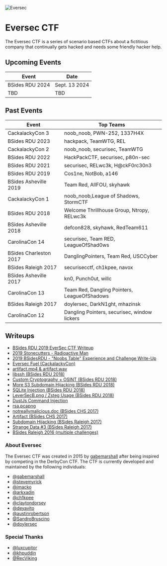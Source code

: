 ![](https://i.imgur.com/aFtJGM2.png "Eversec")

Eversec CTF
===========

The Eversec CTF is a series of scenario based CTFs about a fictitious company that continually gets hacked and needs some friendly hacker help.


## Upcoming Events
| Event                                | Date           |
| ------------------------------------ | -------------- |
| BSides RDU 2024                      | Sept. 13 2024  |
| TBD                                  | TBD            |

## Past Events

| Event                  | Top Teams                                    |
| ---------------------- | -------------------------------------------- |
| CackalackyCon 3        | noob_noob, PWN-252, 1337H4X                  |
| BSides RDU 2023        | hackpack, TeamWTG, REL                       |
| CackalackyCon 2        | noob_noob, securisec, TeamWTG                |
| BSides RDU 2022        | HackPackCTF, securisec, p80n-sec             |
| BSides RDU 2021        | securisec, RELwc3k, H@ckF0rc30n3             |
| BSides RDU 2019        | Cos1ne, NotBob, a146                         |
| BSides Asheville 2019  | Team Red, AllFOU, skyhawk                    |
| CackalackyCon 1        | noob_noob,League of Shadows, StormCTF        |
| BSides RDU 2018        | Welcome Thrillhouse Group, Ntropy, RELwc3k   |
| BSides Asheville 2018  | defcon828, skyhawk, RedTeam611               |
| CarolinaCon 14         | securisec, Team RED, LeagueOfShad0ws         |
| BSides Charleston 2017 | DanglingPointers, Team Red, USCCyber         |
| BSides Raleigh 2017    | securisecctf, ch1kpee, navox                 |
| BSides Asheville 2017  | kn0, Punch0ut, willc                         |
| CarolinaCon 13         | Team Red, Dangling Pointers, LeagueOfShadows |
| BSides Raleigh 2017    | doylersec, DarkN1ght, mhazinsk               |
| CarolinaCon 12         | Dangling Pointers, securisec, window lickers |


## Writeups

- [BSides RDU 2019 EverSec CTF Writeup](https://medium.com/@stevemyrick/bsides-rdu-2019-eversec-ctf-writeup-4d2f5bfb8661)
- [2019 Stonecutters - Radioactive Man](https://blog.welcomethrill.house/2020/02/2019-stonecutters-radioactive-man.html)
- [2019 BSidesRDU - "Noobs Table" Experience and Challenge Write-Up](https://blog.welcomethrill.house/2019/10/2019-bsidesrdu-noobs-table-experience.html)
- [Eversec Fuel (CackalackyCon)](https://kebechet.net/post/12/CackalackyCon_-_EverSecCTF_Fuel)
- [artifact.mp4 & artifact.wav](https://blog.welcomethrill.house/2018/04/the-audacity-of-some-ctfs.html)
- [libssh (BSides RDU 2018)](https://blog.welcomethrill.house/2018/10/2018-bsidesrdu-ctf.html)
- [Custom Cryptography + OSINT (BSides RDU 2018)](https://www.doyler.net/security-not-included/custom-cryptography-osint)
- [More S3 Subdomain Hijacking (BSides RDU 2018)](https://www.doyler.net/security-not-included/s3-subdomain-hijacking-eversec)
- [SQLite Injection (BSides RDU 2018)](https://www.doyler.net/security-not-included/sqlite-injection)
- [LeverSecB.png / Zsteg Usage (BSides RDU 2018)](https://www.doyler.net/security-not-included/zsteg-easy-ctf-flags)
- [DustJs Command Injection](https://www.doyler.net/security-not-included/nodejs-code-injection)
- [rsa.pcapng](https://nbulischeck.io/posts/bsides-chs-rsa-pcapng)
- [notreallymalicious.doc (BSides CHS 2017)](https://nbulischeck.io/posts/bsides-chs-maldoc)
- [Artifact (BSides CHS 2017)](https://nbulischeck.io/posts/bsides-chs-artifact)
- [Subdomain Hijacking (BSides Raleigh 2017)](https://www.doyler.net/security-not-included/subdomain-hijacking-eversec)
- [Strange Data #3 (BSides Raleigh 2017)](https://www.doyler.net/security-not-included/eversec-ctf-strange-data-3)
- [BSides Raleigh 2016 (multiple challenges)](https://www.doyler.net/security-not-included/bsides-raleigh-ctf)


### About Eversec

The Eversec CTF was created in 2015 by [gabemarshall](https://www.twitter.com/gabemarshall) after being inspired by competing in the DerbyCon CTF. The CTF is currently developed and maintained by the following individuals:

- [@gabemarshall](https://www.twitter.com/gabemarshall)
- [@stevemyrick](https://www.twitter.com/stevemyrick)
- [@jmacko](https://www.twitter.com/jmacko)
- [@arkxadin](https://twitter.com/arkxadin)
- [@ch1kpee](https://www.twitter.com/ch1kpee)
- [@claytondorsey](https://www.twitter.com/claytondorsey)
- [@deyavito](https://www.twitter.com/deyavito)
- [@austinrobertson](https://www.twitter.com/austinrobertson)
- [@SandroBruscino](https://www.twitter.com/SandroBruscino)
- [@doylersec](https://www.twitter.com/doylersec)

### Special Thanks

- [@luxcupitor](https://www.twitter.com/luxcupitor)
- [@khpuddin](https://www.twitter.com/khpuddin)
- [@RecViking](https://www.twitter.com/RecViking)
